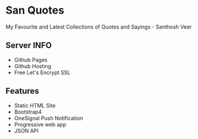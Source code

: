 # San Quotes

My Favourite and Latest Collections of Quotes and Sayings - Santhosh Veer

## Server INFO

- Github Pages
- Github Hosting
- Free Let's Encrypt SSL

## Features

- Static HTML Site
- Bootstrap4
- OneSignal Push Notification
- Progressive web app
- JSON API
